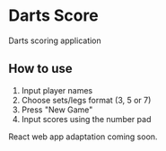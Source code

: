 # Darts Score
Darts scoring application

## How to use
1. Input player names
2. Choose sets/legs format (3, 5 or 7)
3. Press "New Game"
4. Input scores using the number pad

React web app adaptation coming soon.
